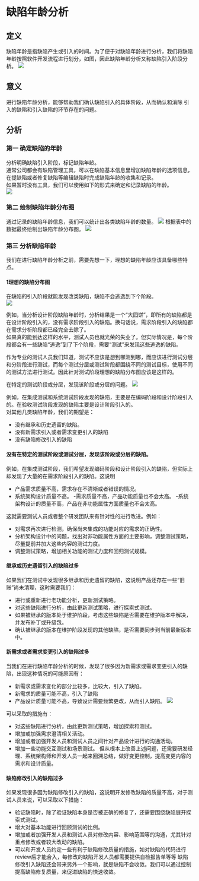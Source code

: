# 缺陷年龄分析
## 定义
缺陷年龄是指缺陷产生或引入的时间。为了便于对缺陷年龄进行分析，我们将缺陷年龄按照软件开发流程进行划分，如图，因此缺陷年龄分析又称缺陷引入阶段分析。
![](https://shen89s.github.io/resFiles/缺陷年龄的定义.jpg)

## 意义
进行缺陷年龄分析，能够帮助我们确认缺陷引入的具体阶段，从而确认和消除 引入的缺陷和引入缺陷的环节存在的问题。

## 分析

### 第一 确定缺陷的年龄
分析明确缺陷引入阶段，标记缺陷年龄。   
通常公司都会有缺陷管理工具，可以在缺陷基本信息里增加缺陷年龄的选项信息，在提缺陷或者修复缺陷等编辑缺陷时完成缺陷年龄的收集和记录。   
如果暂时没有工具，我们可以使用如下的形式来确定和记录缺陷的年龄。   
![](https://shen89s.github.io/resFiles/缺陷年龄确定方法.jpg)

### 第二 绘制缺陷年龄分布图
通过记录的缺陷年龄信息，我们可以统计出各类缺陷年龄的数量。
![](https://shen89s.github.io/resFiles/缺陷年龄的数量.jpg)
根据表中的数据最终绘制出缺陷年龄分布图。
![](https://shen89s.github.io/resFiles/缺陷年龄分布图.jpg)

### 第三 分析缺陷年龄
我们在进行缺陷年龄分析之前，需要先想一下，理想的缺陷年龄应该具备哪些特点。

#### 1理想的缺陷分布图
在缺陷的引入阶段就能发现改类缺陷，缺陷不会逃逸到下个阶段。   
![](https://shen89s.github.io/resFiles/引入阶段.jpg)

例如，当分析设计阶段缺陷年龄时，分析结果是一个“大园饼”，即所有的缺陷都是在设计阶段引入的，没有需求阶段引入的缺陷。换句话说，需求阶段引入的缺陷都在需求分析阶段都已经完全去除了。   
如果真的能到达这样的水平，测试人员也就光荣的失业了。但实际情况是，每个阶段都会有一些缺陷“逃逸”到了下个阶段，需要“测试”来发现这些逃逸的缺陷。    

作为专业的测试人员我们知道，测试不应该是想到哪测到哪，而应该进行测试分层和分阶段进行测试，而每个测试分层或测试阶段都围绕不同的测试目标，使用不同的测试方法进行测试。因此针对测试阶段理想的缺陷分布图应该是这样的。   

在特定的测试阶段或分层，发现该阶段或分层的问题。
![](https://shen89s.github.io/resFiles/发现特定测试分层问题.jpg)

例如，在集成测试和系统测试阶段发现的缺陷，主要是在编码阶段和设计阶段引入的。在验收测试阶段发现的缺陷主要是设计阶段引入的。       
对其他几类缺陷年龄，我们的期望是：
- 没有继承和历史遗留的缺陷。
- 没有新需求引入或者需求变更引入的缺陷
- 没有缺陷修改引入的缺陷

#### 没有在特定的测试阶段或测试分层，发现该阶段或分层的缺陷。

例如，在集成测试阶段，我们希望发现编码阶段和设计阶段引入的缺陷，但实际上却发现了大量的在需求阶段引入的缺陷。这说明
- 产品需求质量不高，需求存在不清晰或者错误的情况。
- 系统架构设计质量不高。
-需求质量不高，产品功能质量也不会太高。
-系统架构设计的质量不高，产品在非功能属性方面质量也不会太高。

这就需要测试人员或者整个研发团队来有针对性的进行改进。例如：   
- 对需求再次进行检测，确保尚未集成的功能对应的需求的正确性。
- 分析架构设计中的问题，找出对非功能属性方面的主要影响，调整测试策略，尽量提前并加大这些内容的测试力度。
- 调整测试策略，增加相关功能的测试力度和回归测试规模。

#### 继承或历史遗留引入的缺陷过多

如果我们在测试中发现很多继承和历史遗留的缺陷，这说明产品还存在一些“旧账”尚未清理，这时需要我们：
- 进行或重新进行老功能分析，更新测试策略。
- 对这些缺陷进行分析，由此更新测试策略，进行探索式测试。
- 如果被继承的版本处于维护阶段，考虑这些缺陷是否需要在维护版本中解决，并发布补丁或升级包。
- 确认被继承的版本在维护阶段发现的其他缺陷，是否需要同步到当前最新版本中。

#### 新需求或者需求变更引入的缺陷过多

当我们在进行缺陷年龄分析的时候，发现了很多因为新需求或需求变更引入的缺陷，出现这种情况的可能原因有：
- 新需求或需求变化的部分比较多，比较大，引入了缺陷。
- 新需求的质量可能不高，引入了缺陷
- 产品设计质量可能不高，导致设计需要频繁更改，从而引入缺陷。
![](https://shen89s.github.io/resFiles/清理旧账.jpg)

可以采取的措施有：
- 对这些缺陷进行分析，由此更新测试策略，增加探索和测试。
- 增加或加强需求澄清相关活动。
- 增加或者加强开发人员和测试人员之间针对产品设计进行的沟通活动。
- 增加一些功能交互测试和场景测试。
但从根本上改善上述问题，还需要研发经理、系统架构师和开发人员一起来回溯总结，做好变更控制，提高变更内容的需求和设计质量。

#### 缺陷修改引入的缺陷过多

如果发现很多因为缺陷修改引入的缺陷，这说明开发修改缺陷的质量不高，对于测试人员来说，可以采取以下措施：
- 验证缺陷时，除了验证缺陷本身是否被正确的修复了，还需要围绕缺陷展开探索式测试。
- 增大对基本功能进行回顾测试的比例。
- 增加或者加强开发人员和测试人员对修改内容、影响范围等的沟通，尤其针对重点修改或者较大改动的缺陷。
- 可以和开发人员约定一些有利于缺陷修改质量的措施，如对缺陷的代码进行review后才能合入，每修改的缺陷开发人员都需要提供自检报告单等等
缺陷修改引入缺陷还会带来另外一个影响，就是缺陷不会收敛。我们可以通过控制提高缺陷修复质量，来促进缺陷的快速收敛。


